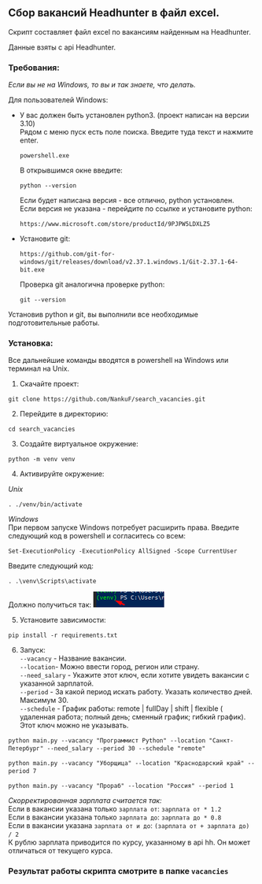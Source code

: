 ## Сбор вакансий Headhunter в файл excel.

Скрипт составляет файл excel по вакансиям найденным на Headhunter.<br>

Данные взяты с api Headhunter.<br>

### Требования:

*Если вы не на Windows, то вы и так знаете, что делать.*<br>

Для пользователей Windows:<br>

- У вас должен быть установлен python3. (проект написан на версии 3.10)<br>
  Рядом с меню пуск есть поле поиска. Введите туда текст и нажмите enter.
    ```commandline
    powershell.exe
    ```
  В открывшимся окне введите:
    ```commandline
    python --version
    ```
  Если будет написана версия - все отлично, python установлен.<br>
  Если версия не указана - перейдите по ссылке и установите python:<br>
    ```commandline
    https://www.microsoft.com/store/productId/9PJPW5LDXLZ5
    ```
- Установите git:
    ```commandline
    https://github.com/git-for-windows/git/releases/download/v2.37.1.windows.1/Git-2.37.1-64-bit.exe
    ```
  Проверка git аналогична проверке python:<br>
    ```
    git --version
    ```

Установив python и git, вы выполнили все необходимые подготовительные работы.

### Установка:

Все дальнейшие команды вводятся в powershell на Windows или терминал на Unix.<br>

1. Скачайте проект:<br>

```commandline
git clone https://github.com/NankuF/search_vacancies.git
```

2. Перейдите в директорию:<br>

```commandline
cd search_vacancies
```

3. Создайте виртуальное окружение:<br>

```commandline
python -m venv venv
```

4. Активируйте окружение:<br>

*Unix*<br>
```commandline
. ./venv/bin/activate
```

*Windows*<br>
При первом запуске Windows потребует расширить права. Введите следующий код в powershell и согласитесь со всем:<br>

```commandline
Set-ExecutionPolicy -ExecutionPolicy AllSigned -Scope CurrentUser
```

Введите следующий код:<br>

```commandline
. .\venv\Scripts\activate
```

Должно получиться так:
![img_1.png](img_1.png)<br>

5. Установите зависимости:<br>

```commandline
pip install -r requirements.txt
```

6. Запуск:<br>
   `--vacancy` - Название вакансии.<br>
   `--location`- Можно ввести город, регион или страну.<br>
   `--need_salary` - Укажите этот ключ, если хотите увидеть вакансии с указанной зарплатой.<br>
   `--period` - За какой период искать работу. Указать количество дней. Максимум 30.<br>
   `--schedule` - График работы: remote | fullDay | shift | flexible (
   удаленная работа; полный день; сменный график; гибкий график).
   Этот ключ можно не указывать.

```commandline
python main.py --vacancy "Программист Python" --location "Санкт-Петербург" --need_salary --period 30 --schedule "remote"

```

```commandline
python main.py --vacancy "Уборщица" --location "Краснодарский край" --period 7

```

```commandline
python main.py --vacancy "Прораб" --location "Россия" --period 1

```

*Скорректированная зарплата считается так:*<br>
Если в вакансии указана только `зарплата от`:
`зарплата от * 1.2`<br>
Если в вакансии указана только `зарплата до`:
`зарплата до * 0.8`<br>
Если в вакансии указана `зарплата от и до`:
`(зарплата от + зарплата до) / 2`<br>
К рублю зарплата приводится по курсу, указанному в api hh. Он может отличаться от текущего курса.

### Результат работы скрипта смотрите в папке `vacancies`
